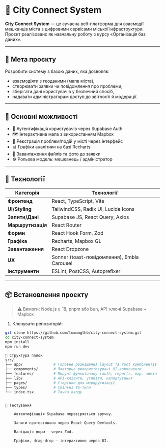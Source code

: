 # 🌆 City Connect System

**City Connect System** — це сучасна веб-платформа для взаємодії мешканців міста з цифровими сервісами міської інфраструктури.  
Проєкт реалізовано як навчальну роботу з курсу «Організація баз даних».

---

## 🎯 Мета проєкту

Розробити систему з базою даних, яка дозволяє:

- взаємодіяти з геоданими (мапа міста),
- створювати заявки чи повідомлення про проблеми,
- зберігати дані користувачів у безпечний спосіб,
- надавати адміністраторам доступ до звітності й модерації.

---

## 🚀 Основні можливості

- 🔐 Аутентифікація користувачів через Supabase Auth
- 🗺️ Інтерактивна мапа з використанням Mapbox
- 📝 Реєстрація проблем/подій у місті через інтерфейс
- 📊 Графіки аналітики на базі Recharts
- 📂 Завантаження файлів та фото до заявки
- ⚙️ Рольова модель: мешканець / адміністратор

---

## 🧠 Технології

| Категорія     | Технології                            |
|---------------|----------------------------------------|
| **Фронтенд**  | React, TypeScript, Vite                |
| **UI/Styling**| TailwindCSS, Radix UI, Lucide Icons    |
| **Запити/Дані**| Supabase JS, React Query, Axios       |
| **Маршрутизація** | React Router                        |
| **Форми**     | React Hook Form, Zod                   |
| **Графіка**   | Recharts, Mapbox GL                    |
| **Завантаження** | React Dropzone                      |
| **UX**        | Sonner (toast-повідомлення), Embla Carousel |
| **Інструменти**| ESLint, PostCSS, Autoprefixer         |

---

## 📦 Встановлення проєкту

> ⚠️ Вимоги: Node.js ≥ 18, pnpm або bun, API-ключі Supabase + Mapbox

1. Клонувати репозиторій:
```bash
git clone https://github.com/tomangthb/city-connect-system.git
cd city-connect-system
npm install
npm run dev

📂 Структура папок
src/
├── app/              # Головне розміщення layout та root компонентів
├── components/       # Повторно використовувані UI-компоненти
├── features/         # Модулі функціоналу (auth, reports, map, admin тощо)
├── lib/              # API-клієнти, утиліти, налаштування
├── pages/            # Сторінки для маршрутизації
├── types/            # Спільні TS-типи
└── index.tsx         # Точка входу


🧪 Тестування

    Автентифікація Supabase перевіряється вручну.

    Запити протестовано через React Query Devtools.

    Валідація форм — через Zod.

    Графіки, drag-drop — інтерактивно через UI.
